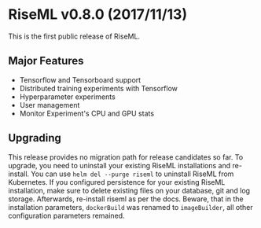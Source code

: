 # RiseML v0.8.0 (2017/11/13)

This is the first public release of RiseML.

## Major Features
- Tensorflow and Tensorboard support
- Distributed training experiments with Tensorflow
- Hyperparameter experiments
- User management
- Monitor Experiment's CPU and GPU stats

## Upgrading

This release provides no migration path for release candidates so far.
To upgrade, you need to uninstall your existing RiseML installations and re-install.
You can use `helm del --purge riseml` to uninstall RiseML from Kubernetes.
If you configured persistence for your existing RiseML installation, make sure to delete existing files on your database, git and log storage.
Afterwards, re-install riseml as per the docs.
Beware, that in the installation parameters, `dockerBuild` was renamed to `imageBuilder`, all other configuration parameters remained.


